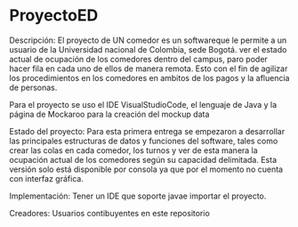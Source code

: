 # ProyectoED
Descripción:
El proyecto de UN comedor es un softwareque le permite a un usuario de la Universidad nacional de Colombia, sede Bogotá. ver el estado actual 
de ocupación de los comedores dentro del campus, paro poder hacer fila en cada uno de ellos de manera remota. Esto con el fin de agilizar los
procedimientos en los comedores en ambitos de los pagos y la afluencia de personas.

Para el proyecto se uso el IDE VisualStudioCode, el lenguaje de Java y la página de Mockaroo para la creación del mockup data

Estado del proyecto:
Para esta primera entrega se empezaron a desarrollar las principales estructuras de datos y funciones del software, tales como crear las colas
en cada comedor, los turnos y ver de esta manera la ocupación actual de los comedores según su capacidad delimitada. Esta versión solo está 
disponible por consola ya que por el momento no cuenta con interfaz gráfica.

Implementación:
Tener un IDE que soporte javae importar el proyecto.

Creadores: 
Usuarios contibuyentes en este repositorio
